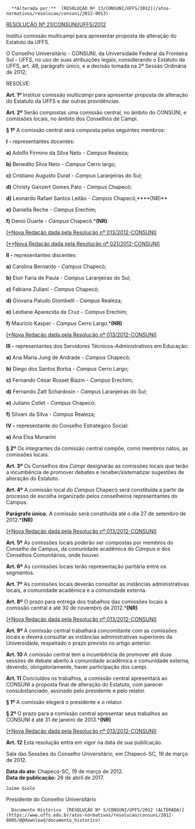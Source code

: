       **Alterada por:**  [RESOLUÇÃO Nº 13/CONSUNI/UFFS/2012](/atos-normativos/resolucao/consuni/2012-0013) 

  [RESOLUÇÃO Nº 21/CONSUNI/UFFS/2012](/atos-normativos/resolucao/consuni/2012-0021) 

   Institui comissão multicampi para apresentar proposta de alteração do Estatuto da UFFS.  

O Conselho Universitário - CONSUNI, da Universidade Federal da Fronteira Sul - UFFS, no uso de suas atribuições legais, considerando o Estatuto da UFFS, art. 48, parágrafo único, e a decisão tomada na 2ª Sessão Ordinária de 2012;

 RESOLVE:

 **Art. 1º** Instituir comissão multi*campi* para apresentar proposta de alteração do Estatuto da UFFS e dar outras providências.

 **Art. 2º** Serão compostas uma comissão central, no âmbito do CONSUNI, e comissões locais, no âmbito dos Conselhos de Campi.

 **§ 1º** A comissão central será composta pelos seguintes membros:

 **I -** representantes docentes:

 **a)** Adolfo Firmino da Silva Neto - *Campus* Realeza;

 **b)** Benedito Silva Neto - *Campus* Cerro largo;

 **c)** Cristiano Augusto Durat - *Campus* Laranjeiras do Sul;

 **d)** Christy Ganzert Gomes Pato - *Campus* Chapecó;

 **d)** Leonardo Rafael Santos Leitão - *Campus* Chapecó;****(NR)**

 **e)** Daniella Reche - *Campus* Erechim;

 **f)** Denio Duarte - *Campus* Chapecó.***(NR)**

 [(*Nova Redação dada pela Resolução nº 013/2012-CONSUNI)](https://www.uffs.edu.br/013%20-%20Altera%20a%20Res.%20005-2012-CONSUNI.pdf)

 [(**Nova Redação dada pela Resolução nº 021/2012-CONSUNI)](https://www.uffs.edu.br/021%20-%20Altera%20as%20resolu%C3%A7%C3%B5es%20005-2012,%20012-2012%20e%20018-2012%20-%20ok%20corrigida%20publicar%20e%20imprimir.pdf)

 **II -** representantes discentes:

 **a)** Carolina Bernardo - *Campus* Chapecó;

 **b)** Eloir Faria de Paula - *Campus* Laranjeiras do Sul;

 **c)** Fabiana Zuliani - *Campus* Chapecó;

 **d)** Giovana Paludo Giombelli - *Campus* Realeza;

 **e)** Leidiane Aparecida da Cruz - *Campus* Erechim;

 **f)** Maurício Kasper - *Campus* Cerro Largo.***(NR)**

 [(*Nova Redação dada pela Resolução nº 013/2012-CONSUNI)](https://www.uffs.edu.br/013%20-%20Altera%20a%20Res.%20005-2012-CONSUNI.pdf)

 **III -** representantes dos Servidores Técnicos-Administrativos em Educação:

 **a)** Ana Maria Jung de Andrade - *Campus* Chapecó;

 **b)** Diego dos Santos Borba - *Campus* Cerro Largo;

 **c)** Fernando César Rosset Biazin - *Campus* Erechim;

 **d)** Fernando Zatt Schardosin - *Campus* Laranjeiras do Sul;

 **e)** Juliano Collet - *Campus* Chapecó;

 **f)** Silvani da Silva - *Campus* Realeza;

 **IV -** representante do Conselho Estratégico Social:

 **a)** Ana Elsa Munarini

 **§ 2º** Os integrantes da comissão central compõe, como membros natos, as comissões locais.

 **Art. 3º** Os Conselhos dos *Campi* designarão as comissões locais que terão a incumbência de promover debates e receber/sistematizar sugestões de alteração do Estatuto.

 **Art. 4º** A comissão local do *Campus* Chapecó será constituída a partir de processo de escolha organizado pelos conselheiros representantes do Campus.

 **Parágrafo único.** A comissão será constituída até o dia 27 de setembro de 2012.***(NR)**

 [(*Nova Redação dada pela Resolução nº 013/2012-CONSUNI)](https://www.uffs.edu.br/013%20-%20Altera%20a%20Res.%20005-2012-CONSUNI.pdf)

 **Art. 5º** As comissões locais poderão ser compostas por membros do Conselho de Campus, da comunidade acadêmica do *Campus* e dos Conselhos Comunitários, onde houver.

 **Art. 6º** As comissões locais terão representação paritária entre os segmentos.

 **Art. 7º** As comissões locais deverão consultar as instâncias administrativas locais, a comunidade acadêmica e a comunidade externa.

 **Art. 8º** O prazo para entrega dos trabalhos das comissões locais à comissão central é até 30 de novembro de 2012.***(NR)**

 [(*Nova Redação dada pela Resolução nº 013/2012-CONSUNI)](https://www.uffs.edu.br/013%20-%20Altera%20a%20Res.%20005-2012-CONSUNI.pdf)

 **Art. 9º** A comissão central trabalhará concomitante com as comissões locais e deverá consultar as instâncias administrativas superiores da Universidade, respeitado o prazo previsto no artigo anterior.

 **Art. 10** A comissão central tem a incumbência de promover até duas sessões de debate aberto à comunidade acadêmica e comunidade externa, devendo, obrigatoriamente, haver participação dos campi.

 **Art. 11** Concluídos os trabalhos, a comissão central apresentará ao CONSUNI a proposta final de alteração do Estatuto, com parecer consubstanciado, assinado pelo presidente e pelo relator.

 **§ 1º** A comissão elegerá o presidente e o relator.

 **§ 2º** O prazo para a comissão central apresentar seus trabalhos ao CONSUNI é até 31 de janeiro de 2013.***(NR)**

 [(*Nova Redação dada pela Resolução nº 013/2012-CONSUNI)](https://www.uffs.edu.br/013%20-%20Altera%20a%20Res.%20005-2012-CONSUNI.pdf)

 **Art. 12** Esta resolução entra em vigor na data de sua publicação.

 Sala das Sessões do Conselho Universitário, em Chapecó-SC, 19 de março de 2012.

  

   **Data do ato:** Chapecó-SC, 19 de março de 2012.   
 **Data de publicação:**  26 de abril de 2017. 

    Jaime Giolo   
 Presidente do Conselho Universitário 

      Documento Histórico  [RESOLUÇÃO Nº 5/CONSUNI/UFFS/2012 (ALTERADA)](https://www.uffs.edu.br/atos-normativos/resolucao/consuni/2012-0005/@@download/documento_historico)     
      